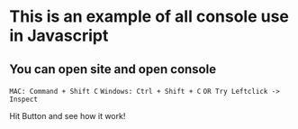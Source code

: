 # This is an example of all console use in Javascript

## You can open site and open console
  `MAC: Command + Shift C`
  `Windows: Ctrl + Shift + C`
  `OR Try Leftclick -> Inspect`

Hit Button and see how it work!

